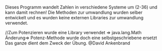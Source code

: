  Dieses Programm wandelt Zahlen in verschiedene Systeme um (2-36) und kann damit rechnen!
   Die Methoden zur umwandlung wurden selber entwickelt und es wurden keine externen Libraries zur umwandlung verwendet.
   
   //Zum Potenzieren wurde eine Library verwendet => java.lang.Math
   Änderung=> Potenz-Methode wurde doch eine selbstgeschriebene ersetzt
   Das ganze dient dem Zweck der Übung.
   @David Ankenbrand
